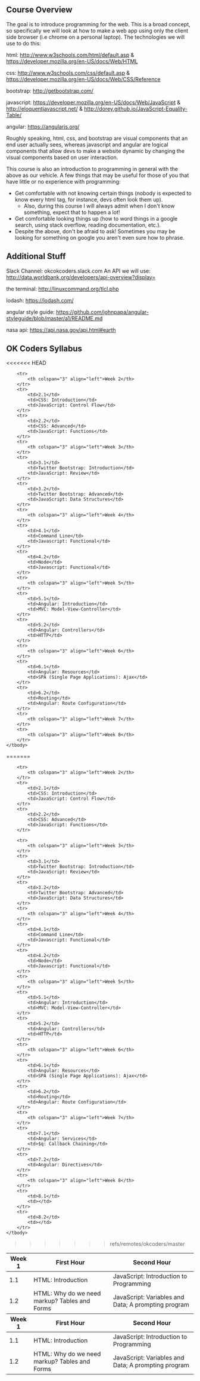 ## Course Overview

The goal is to introduce programming for the web. This is a broad concept, so
specifically we will look at how to make a web app using only the client side
browser (i.e chrome on a personal laptop). The technologies we will use to do
this:

html: http://www.w3schools.com/html/default.asp &
  https://developer.mozilla.org/en-US/docs/Web/HTML

css: http://www.w3schools.com/css/default.asp &
  https://developer.mozilla.org/en-US/docs/Web/CSS/Reference

bootstrap: http://getbootstrap.com/

javascript: https://developer.mozilla.org/en-US/docs/Web/JavaScript &
  http://eloquentjavascript.net/ &
  http://dorey.github.io/JavaScript-Equality-Table/

angular: https://angularjs.org/

Roughly speaking, html, css, and bootstrap are visual components that an end
user actually sees, whereas javascript and angular are logical components that
allow devs to make a website dynamic by changing the visual components based on
user interaction.

This course is also an introduction to programming in general with the above as
our vehicle. A few things that may be useful for those of you that have little
or no experience with programming:

  - Get comfortable with not knowing certain things (nobody is expected to know
    every html tag, for instance, devs often look them up).
     - Also, during this course I will always admit when I don't know something,
       expect that to happen a lot!
  - Get comfortable looking things up (how to word things in a google search,
    using stack overflow, reading documentation, etc.).
  - Despite the above, don't be afraid to ask! Sometimes you may be looking for
    something on google you aren't even sure how to phrase.

## Additional Stuff

Slack Channel: okcokcoders.slack.com
An API we will use: http://data.worldbank.org/developers/api-overview?display=

the terminal: http://linuxcommand.org/tlcl.php

lodash: https://lodash.com/

angular style guide: https://github.com/johnpapa/angular-styleguide/blob/master/a1/README.md

nasa api: https://api.nasa.gov/api.html#earth

## OK Coders Syllabus

<table>
<<<<<<< HEAD
    <thead>
        <tr>
            <th>Week 1</th>
            <th>First Hour</th>
            <th>Second Hour</th>
        </tr>
    </thead>
    <tbody>
        <tr>
            <td>1.1</td>
            <td>HTML: Introduction</td>
            <td>JavaScript: Introduction to Programming</td>
        </tr>
        <tr>
            <td>1.2</td>
            <td>HTML: Why do we need markup? Tables and Forms</td>
            <td>JavaScript: Variables and Data; A prompting program</td>
        </tr>

        <tr>
            <th colspan="3" align="left">Week 2</th>
        </tr>
        <tr>
            <td>2.1</td>
            <td>CSS: Introduction</td>
            <td>JavaScript: Control Flow</td>
        </tr>
        <tr>
            <td>2.2</td>
            <td>CSS: Advanced</td>
            <td>JavaScript: Functions</td>
        </tr>
        <tr>
            <th colspan="3" align="left">Week 3</th>
        </tr>
        <tr>
            <td>3.1</td>
            <td>Twitter Bootstrap: Introduction</td>
            <td>JavaScript: Review</td>
        </tr>
        <tr>
            <td>3.2</td>
            <td>Twitter Bootstrap: Advanced</td>
            <td>JavaScript: Data Structures</td>
        </tr>
        <tr>
            <th colspan="3" align="left">Week 4</th>
        </tr>
        <tr>
            <td>4.1</td>
            <td>Command Line</td>
            <td>Javascript: Functional</td>
        </tr>
        <tr>
            <td>4.2</td>
            <td>Node</td>
            <td>Javascript: Functional</td>
        </tr>
        <tr>
            <th colspan="3" align="left">Week 5</th>
        </tr>
        <tr>
            <td>5.1</td>
            <td>Angular: Introduction</td>
            <td>MVC: Model-View-Controller</td>
        </tr>
        <tr>
            <td>5.2</td>
            <td>Angular: Controllers</td>
            <td>HTTP</td>
        </tr>
        <tr>
            <th colspan="3" align="left">Week 6</th>
        </tr>
        <tr>
            <td>6.1</td>
            <td>Angular: Resources</td>
            <td>SPA (Single Page Applications): Ajax</td>
        </tr>
        <tr>
            <td>6.2</td>
            <td>Routing</td>
            <td>Angular: Route Configuration</td>
        </tr>
        <tr>
            <th colspan="3" align="left">Week 7</th>
        </tr>
        <tr>
            <th colspan="3" align="left">Week 8</th>
        </tr>
    </tbody>
=======
	<thead>
		<tr>
			<th>Week 1</th>
			<th>First Hour</th>
			<th>Second Hour</th>
		</tr>
	</thead>
	<tbody>
		<tr>
			<td>1.1</td>
			<td>HTML: Introduction</td>
			<td>JavaScript: Introduction to Programming</td>
		</tr>
		<tr>
			<td>1.2</td>
			<td>HTML: Why do we need markup? Tables and Forms</td>
			<td>JavaScript: Variables and Data; A prompting program</td>
		</tr>

		<tr>
			<th colspan="3" align="left">Week 2</th>
		</tr>
		<tr>
			<td>2.1</td>
			<td>CSS: Introduction</td>
			<td>JavaScript: Control Flow</td>
		</tr>
		<tr>
			<td>2.2</td>
			<td>CSS: Advanced</td>
			<td>JavaScript: Functions</td>
		</tr>

		<tr>
			<th colspan="3" align="left">Week 3</th>
		</tr>
		<tr>
			<td>3.1</td>
			<td>Twitter Bootstrap: Introduction</td>
			<td>JavaScript: Review</td>
		</tr>
		<tr>
			<td>3.2</td>
			<td>Twitter Bootstrap: Advanced</td>
			<td>JavaScript: Data Structures</td>
		</tr>
		<tr>
			<th colspan="3" align="left">Week 4</th>
		</tr>
		<tr>
			<td>4.1</td>
			<td>Command Line</td>
			<td>Javascript: Functional</td>
		</tr>
		<tr>
			<td>4.2</td>
			<td>Node</td>
			<td>Javascript: Functional</td>
		</tr>
		<tr>
			<th colspan="3" align="left">Week 5</th>
		</tr>
		<tr>
			<td>5.1</td>
			<td>Angular: Introduction</td>
			<td>MVC: Model-View-Controller</td>
		</tr>
		<tr>
			<td>5.2</td>
			<td>Angular: Controllers</td>
			<td>HTTP</td>
		</tr>
		<tr>
			<th colspan="3" align="left">Week 6</th>
		</tr>
		<tr>
			<td>6.1</td>
			<td>Angular: Resources</td>
			<td>SPA (Single Page Applications): Ajax</td>
		</tr>
		<tr>
			<td>6.2</td>
			<td>Routing</td>
			<td>Angular: Route Configuration</td>
		</tr>
		<tr>
			<th colspan="3" align="left">Week 7</th>
		</tr>
		<tr>
			<td>7.1</td>
			<td>Angular: Services</td>
			<td>$q: Callback Chaining</td>
		</tr>
		<tr>
			<td>7.2</td>
			<td>Angular: Directives</td>
		</tr>
		<tr>
			<th colspan="3" align="left">Week 8</th>
		</tr>
		<tr>
			<td>8.1</td>
			<td></td>
		</tr>
		<tr>
			<td>8.2</td>
			<td></td>
		</tr>
	</tbody>
>>>>>>> refs/remotes/okcoders/master
</table>
